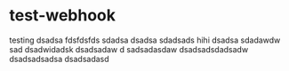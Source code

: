 # test-webhook
testing
dsadsa
fdsfdsfds
sdadsa
dsadsa
sdadsads
hihi
dsadsa
sdadawdw
sad
dsadwidadsk
dsadsadaw
d
sadsadasdaw
dsadsadsdadsadw
dsadsadsadsa
dsadsadasd
